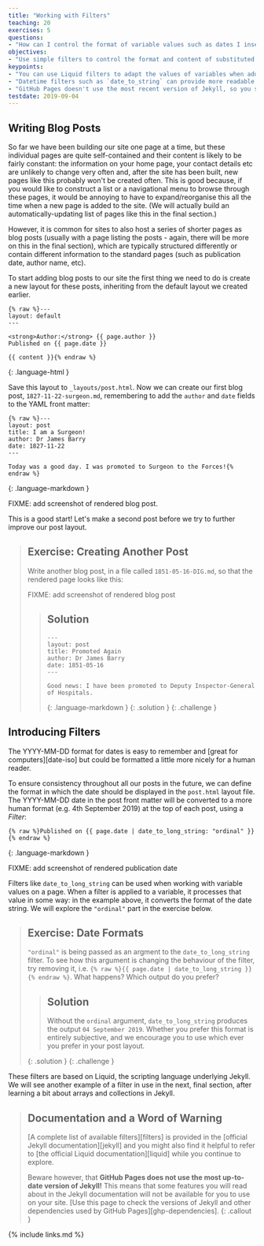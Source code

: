 ```yaml
---
title: "Working with Filters"
teaching: 20
exercises: 5
questions:
- "How can I control the format of variable values such as dates I insert them into a page?"
objectives:
- "Use simple filters to control the format and content of substituted values."
keypoints:
- "You can use Liquid filters to adapt the values of variables when adding them into your pages."
- "Datetime filters such as `date_to_string` can provide more readable timestamps on your pages and posts."
- "GitHub Pages doesn't use the most recent version of Jekyll, so you should avoid the features added most recently."
testdate: 2019-09-04
---
```


## Writing Blog Posts

So far we have been building our site one page at a time,
but these individual pages are quite self-contained and their content
is likely to be fairly constant:
the information on your home page, your contact details etc
are unlikely to change very often and,
after the site has been built,
new pages like this probably won't be created often.
This is good because,
if you would like to construct a list or a navigational menu
to browse through these pages,
it would be annoying to have to expand/reorganise this all the time
when a new page is added to the site.
(We will actually build an automatically-updating list of pages like this in the final section.)

However, it is common for sites to also host a series of shorter pages
as blog posts
(usually with a page listing the posts - again,
there will be more on this in the final section),
which are typically structured differently or contain different information
to the standard pages (such as publication date, author name, etc).

To start adding blog posts to our site
the first thing we need to do is create a new layout for these posts,
inheriting from the default layout we created earlier.

~~~
{% raw %}---
layout: default
---

<strong>Author:</strong> {{ page.author }}
Published on {{ page.date }}

{{ content }}{% endraw %}
~~~
{: .language-html }

Save this layout to `_layouts/post.html`.
Now we can create our first blog post, `1827-11-22-surgeon.md`,
remembering to add the `author` and `date` fields
to the YAML front matter:

~~~
{% raw %}---
layout: post
title: I am a Surgeon!
author: Dr James Barry
date: 1827-11-22
---

Today was a good day. I was promoted to Surgeon to the Forces!{% endraw %}
~~~
{: .language-markdown }

FIXME: add screenshot of rendered blog post.

This is a good start! Let's make a second post before we try to further improve
our post layout.

> ## Exercise: Creating Another Post
>
> Write another blog post, in a file called `1851-05-16-DIG.md`,
> so that the rendered page looks like this:
>
> FIXME: add screenshot of rendered blog post
>
> > ## Solution
> >
> > ~~~
> > ---
> > layout: post
> > title: Promoted Again
> > author: Dr James Barry
> > date: 1851-05-16
> > ---
> >
> > Good news: I have been promoted to Deputy Inspector-General of Hospitals.
> > ~~~
> > {: .language-markdown }
> {: .solution }
{: .challenge }


## Introducing Filters

The YYYY-MM-DD format for dates is easy to remember and
[great for computers][date-iso]
but could be formatted a little more nicely for a human reader.

To ensure consistency throughout all our posts in the future,
we can define the format in which the date should be displayed in the `post.html`
layout file.
The YYYY-MM-DD date in the post front matter will be converted to
a more human format (e.g. 4th September 2019) at the top of each post,
using a _Filter_:

~~~
{% raw %}Published on {{ page.date | date_to_long_string: "ordinal" }}{% endraw %}
~~~
{: .language-markdown }

FIXME: add screenshot of rendered publication date

Filters like `date_to_long_string` can be used when
working with variable values on a page.
When a filter is applied to a variable, it processes that value in some way:
in the example above, it converts the format of the date string.
We will explore the `"ordinal"` part in the exercise below.


> ## Exercise: Date Formats
>
> `"ordinal"` is being passed as an argment to the `date_to_long_string` filter.
> To see how this argument is changing the behaviour of the filter,
> try removing it, i.e.
> `{% raw %}{{ page.date | date_to_long_string }}{% endraw %}`.
> What happens?
> Which output do you prefer?
>
> > ## Solution
> >
> > Without the `ordinal` argument, `date_to_long_string` produces the output
> > `04 September 2019`.
> > Whether you prefer this format is entirely subjective,
> > and we encourage you to use which ever you prefer in your post layout.
> >
> {: .solution }
{: .challenge }

These filters are based on Liquid,
the scripting language underlying Jekyll.
We will see another example of a filter in use in the next, final section,
after learning a bit about arrays and collections in Jekyll.

> ## Documentation and a Word of Warning
> [A complete list of available filters][filters]
> is provided in the [official Jekyll documentation][jekyll]
> and you might also find it helpful to refer to
> [the official Liquid documentation][liquid]
> while you continue to explore.
>
> Beware however, that
> **GitHub Pages does not use the most up-to-date version of Jekyll!**
> This means that some features you will read about in the Jekyll documentation
> will not be available for you to use on your site.
> [Use this page to check the versions of Jekyll and other dependencies used by GitHub Pages][ghp-dependencies].
{: .callout }

{% include links.md %}
